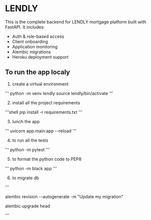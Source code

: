 

# LENDLY 

This is the complete backend for LENDLY mortgage platform built with FastAPI. It includes:
- Auth & role-based access
- Client onboarding
- Application monitoring
- Alembic migrations
- Heroku deployment support

## To run the app localy

1. create a virtual environment

'''
python -m venv lendly
source lendly/bin/activate
'''

2. install all the project requirements

'''shell
pip install -r requirements.txt
'''

3. lunch the app

'''
uvicorn app.main:app --reload
'''

4. to run all the tests

'''
python -m pytest
'''

5. to format the python code to PEP8

'''
python -m black app
'''

6. to migrate db

'''

alembic revision --autogenerate -m "Update my migration"

alembic upgrade head

'''
